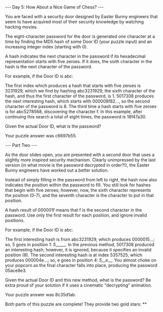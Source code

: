 --- Day 5: How About a Nice Game of Chess? ---

You are faced with a security door designed by Easter Bunny engineers that seem to have acquired most of their security knowledge by watching hacking movies.

The eight-character password for the door is generated one character at a time by finding the MD5 hash of some Door ID (your puzzle input) and an increasing integer index (starting with 0).

A hash indicates the next character in the password if its hexadecimal representation starts with five zeroes. If it does, the sixth character in the hash is the next character of the password.

For example, if the Door ID is abc:

The first index which produces a hash that starts with five zeroes is 3231929, which we find by hashing abc3231929; the sixth character of the hash, and thus the first character of the password, is 1.
5017308 produces the next interesting hash, which starts with 000008f82..., so the second character of the password is 8.
The third time a hash starts with five zeroes is for abc5278568, discovering the character f.
In this example, after continuing this search a total of eight times, the password is 18f47a30.

Given the actual Door ID, what is the password?

Your puzzle answer was c6697b55.

--- Part Two ---

As the door slides open, you are presented with a second door that uses a slightly more inspired security mechanism. Clearly unimpressed by the last version (in what movie is the password decrypted in order?!), the Easter Bunny engineers have worked out a better solution.

Instead of simply filling in the password from left to right, the hash now also indicates the position within the password to fill. You still look for hashes that begin with five zeroes; however, now, the sixth character represents the position (0-7), and the seventh character is the character to put in that position.

A hash result of 000001f means that f is the second character in the password. Use only the first result for each position, and ignore invalid positions.

For example, if the Door ID is abc:

The first interesting hash is from abc3231929, which produces 0000015...; so, 5 goes in position 1: _5______.
In the previous method, 5017308 produced an interesting hash; however, it is ignored, because it specifies an invalid position (8).
The second interesting hash is at index 5357525, which produces 000004e...; so, e goes in position 4: _5__e___.
You almost choke on your popcorn as the final character falls into place, producing the password 05ace8e3.

Given the actual Door ID and this new method, what is the password? Be extra proud of your solution if it uses a cinematic "decrypting" animation.

Your puzzle answer was 8c35d1ab.

Both parts of this puzzle are complete! They provide two gold stars: **

